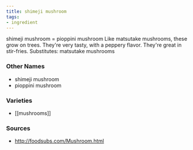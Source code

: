 ```yaml
---
title: shimeji mushroom
tags:
- ingredient
---
```

shimeji mushroom = pioppini mushroom Like matsutake mushrooms, these grow on trees. They're very tasty, with a peppery flavor. They're great in stir-fries. Substitutes: matsutake mushrooms

### Other Names

* shimeji mushroom
* pioppini mushroom

### Varieties

* [[mushrooms]]

### Sources
* http://foodsubs.com/Mushroom.html
